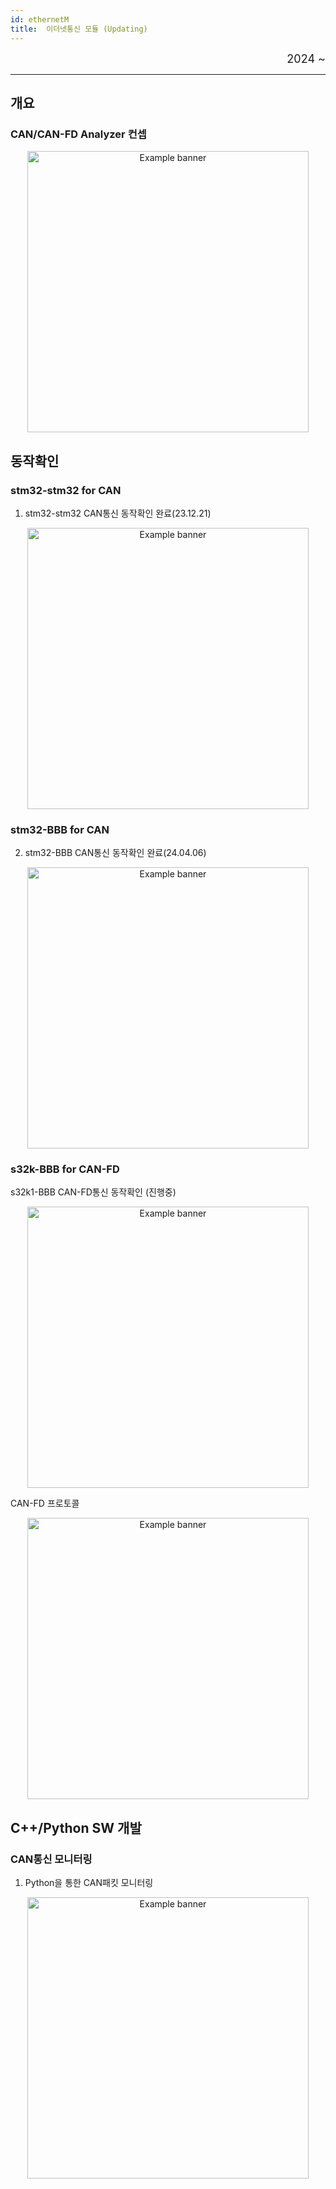 ```yaml
---
id: ethernetM
title:  이더넷통신 모듈 (Updating)
---
```


<div align="right">
  <font size="4">
    2024 ~ <br/>
  </font>
</div>

---

## 개요

### CAN/CAN-FD Analyzer 컨셉

<p align="center">
	<img
		src={require('/img/6_ethM/ethM_Concept.png').default}
		alt="Example banner"
		width="450"
	/>
</p>

## 동작확인

### stm32-stm32 for CAN

1. stm32-stm32 CAN통신 동작확인 완료(23.12.21)
<p align="center">
	<img
		src={require('/img/6_ethM/ethM_Can_Config.png').default}
		alt="Example banner"
		width="450"
	/>
</p>

### stm32-BBB for CAN

2. stm32-BBB CAN통신 동작확인 완료(24.04.06)
<p align="center">
	<img
		src={require('/img/6_ethM/ethM_Can_bbb_Config.png').default}
		alt="Example banner"
		width="450"
	/>
</p>

### s32k-BBB for CAN-FD

s32k1-BBB CAN-FD통신 동작확인 (진행중)

<p align="center">
	<img
		src={require('/img/6_ethM/ethM_CanFD.png').default}
		alt="Example banner"
		width="450"
	/>
</p>

CAN-FD 프로토콜
<p align="center">
	<img
		src={require('/img/6_ethM/ethM_packet_for_can_canfd.png').default}
		alt="Example banner"
		width="450"
	/>
</p>

## C++/Python SW 개발

### CAN통신 모니터링

1. Python을 통한 CAN패킷 모니터링
<p align="center">
	<img
		src={require('/img/6_ethM/ethM_Can_Aanlyzer.png').default}
		alt="Example banner"
		width="450"
	/>
</p>


